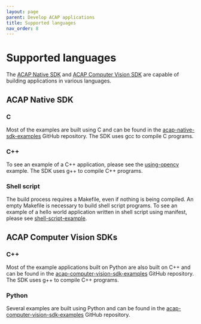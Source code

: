 ```yaml
---
layout: page
parent: Develop ACAP applications
title: Supported languages
nav_order: 8
---
```


# Supported languages

The [ACAP Native SDK](https://github.com/AxisCommunications/acap-native-sdk) and [ACAP Computer Vision SDK](https://github.com/AxisCommunications/acap-computer-vision-sdk) are capable of building applications in various languages.

## ACAP Native SDK

### C

Most of the examples are built using C and can be found in the [acap-native-sdk-examples](https://github.com/AxisCommunications/acap-native-sdk-examples) GitHub repository.
The SDK uses gcc to compile C programs.

### C++

To see an example of a C++ application, please see the [using-opencv](https://github.com/AxisCommunications/acap-native-sdk-examples/tree/master/using-opencv) example.
The SDK uses g++ to compile C++ programs.

### Shell script

The build process requires a Makefile, even if nothing is being compiled. An empty Makefile is necessary to build shell script programs. To see an example of a hello world application written in shell script using manifest, please see [shell-script-example](https://github.com/AxisCommunications/acap-native-sdk-examples/tree/master/shell-script-example).

## ACAP Computer Vision SDKs

### C++

Most of the example applications built on Python are also built on C++ and can be found in the [acap-computer-vision-sdk-examples](https://github.com/AxisCommunications/acap-computer-vision-sdk-examples) GitHub repository.
The SDK uses g++ to compile C++ programs.

### Python

Several examples are built using Python and can be found in the [acap-computer-vision-sdk-examples](https://github.com/AxisCommunications/acap-computer-vision-sdk-examples) GitHub repository.
